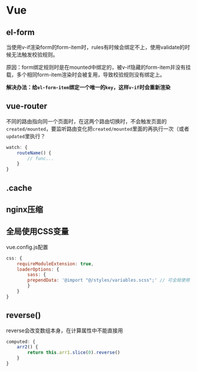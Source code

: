# Vue

## el-form

当使用v-if渲染form的form-item时，rules有时候会绑定不上，使用validate的时候无法触发校验规则。

原因：form绑定规则时是在mounted中绑定的，被v-if隐藏的form-item并没有挂载，多个相同form-item渲染时会被复用，导致校验规则没有绑定上。

**解决办法：给`el-form-item`绑定一个唯一的`key`，这样`v-if`时会重新渲染**

## vue-router

不同的路由指向同一个页面时，在这两个路由切换时，不会触发页面的`created/mounted`，要监听路由变化把`created/mounted`里面的再执行一次（或者`updated`里执行？

```javascript
watch: {
	routeName() {
        // func...
    }
}
```

## .cache



## nginx压缩



## 全局使用CSS变量

vue.config.js配置
```javascript
css: {
    requireModuleExtension: true,
    loaderOptions: {
        sass: {
        prependData: '@import "@/styles/variables.scss";' // 可全局使用 variables.scss 中的变量
        }
    }
}
```

## reverse()

reverse会改变数组本身，在计算属性中不能直接用
```javascript
computed: {
    arr2() {
        return this.arr1.slice(0).reverse()
    }
}
```